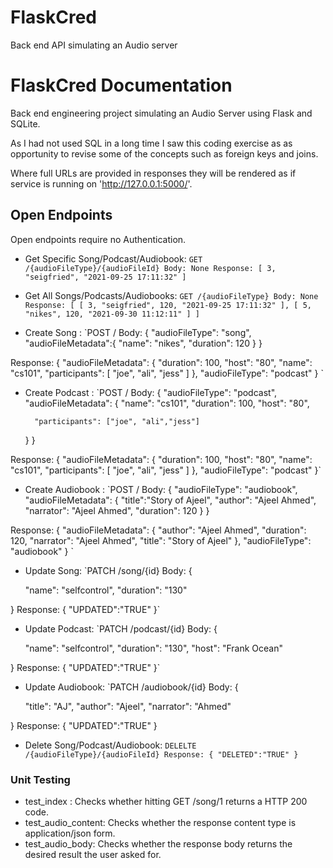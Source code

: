 # FlaskCred
Back end API simulating an Audio server

# FlaskCred Documentation



Back end engineering project simulating an Audio Server using Flask and SQLite.

As I had not used SQL in a long time I saw this coding exercise as as opportunity to revise some of the concepts such as foreign keys and joins. 

Where full URLs are provided in responses they will be rendered as if service
is running on 'http://127.0.0.1:5000/'.

## Open Endpoints



Open endpoints require no Authentication.

* Get Specific Song/Podcast/Audiobook: `GET /{audioFileType}/{audioFileId}
Body: None
Response: [
    3,
    "seigfried",
    "2021-09-25 17:11:32"
]`

* Get All Songs/Podcasts/Audiobooks: `GET /{audioFileType}
Body: None
Response: [
    [
        3,
        "seigfried",
        120,
        "2021-09-25 17:11:32"
    ],
    [
        5,
        "nikes",
        120,
        "2021-09-30 11:12:11"
    ]
]`

* Create Song : `POST /
Body: {
    "audioFileType": "song", 
    "audioFileMetadata":{
        "name": "nikes", 
        "duration": 120
    }
}

Response: {
    "audioFileMetadata": {
        "duration": 100,
        "host": "80",
        "name": "cs101",
        "participants": [
            "joe",
            "ali",
            "jess"
        ]
    },
    "audioFileType": "podcast"
}
`

* Create Podcast : `POST /
Body: {
    "audioFileType": "podcast", 
    "audioFileMetadata": {
        "name": "cs101", 
        "duration": 100, 
        "host": "80", 

        "participants": ["joe", "ali","jess"]

    }
}

Response: {
    "audioFileMetadata": {
        "duration": 100,
        "host": "80",
        "name": "cs101",
        "participants": [
            "joe",
            "ali",
            "jess"
        ]
    },
    "audioFileType": "podcast"
}`

* Create Audiobook : `POST /
Body: {
    "audioFileType": "audiobook", 
    "audioFileMetadata": {
    "title":"Story of Ajeel", 
    "author": "Ajeel Ahmed", 
    "narrator": "Ajeel Ahmed", 
    "duration": 120
    }
}

Response: {
    "audioFileMetadata": {
        "author": "Ajeel Ahmed",
        "duration": 120,
        "narrator": "Ajeel Ahmed",
        "title": "Story of Ajeel"
    },
    "audioFileType": "audiobook"
}   `

* Update Song: `PATCH /song/{id}
Body: {

    "name": "selfcontrol", 
    "duration": "130"
    
}
Response: {
  "UPDATED":"TRUE"
}`

* Update Podcast: `PATCH /podcast/{id}
Body: {

    "name": "selfcontrol", 
    "duration": "130", 
    "host": "Frank Ocean"
    
}
Response: {
  "UPDATED":"TRUE"
}`

* Update Audiobook:  `PATCH /audiobook/{id}
Body: {

    "title": "AJ", 
    "author": "Ajeel", 
    "narrator": "Ahmed"
    
}
Response: {
  "UPDATED":"TRUE"
}


* Delete Song/Podcast/Audiobook: `DELELTE /{audioFileType}/{audioFileId}
Response: {
  "DELETED":"TRUE"
  }`



### Unit Testing




* test_index : Checks whether hitting GET /song/1 returns a HTTP 200 code. 
* test_audio_content: Checks whether the response content type is application/json form. 
* test_audio_body: Checks whether the response body returns the desired result the user asked for. 



